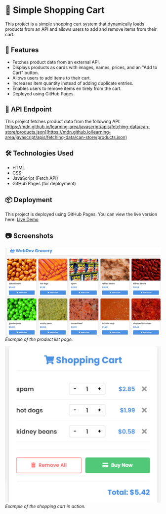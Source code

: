 # 🛒 Simple Shopping Cart

This project is a simple shopping cart system that dynamically loads products from an API and allows users to add and remove items from their cart.

## 🚀 Features

- Fetches product data from an external API.
- Displays products as cards with images, names, prices, and an "Add to Cart" button.
- Allows users to add items to their cart.
- Increases item quantity instead of adding duplicate entries.
- Enables users to remove items en   tirely from the cart.
- Deployed using GitHub Pages.

## 🔗 API Endpoint

This project fetches product data from the following API:
[https://mdn.github.io/learning-area/javascript/apis/fetching-data/can-store/products.json](https://mdn.github.io/learning-area/javascript/apis/fetching-data/can-store/products.json)

## 🛠 Technologies Used

- HTML
- CSS
- JavaScript (Fetch API)
- GitHub Pages (for deployment)

## 📦 Deployment

This project is deployed using GitHub Pages. You can view the live version here:
[Live Demo](https://duk5010.github.io/Exercise-21-WebDev-Grocery-Shopping-Cart/)

## 📷 Screenshots

![Product List](./images/screenshots/product-list.png)
*Example of the product list page.*

![Shopping Cart](./images//screenshots/shopping-cart.png)
*Example of the shopping cart in action.*
